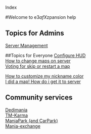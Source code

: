 Index

#Welcome to e$3afX$zpansion help

## Topics for Admins
[Server Management](admin.md)

##Topics for Everyone
[Configure HUD](ui.md)<br>
[How to change maps on server](list.md)<br>
[Voting for skip or restart a map](votes.md)<br>

[How to customize my nickname color](nickname.md)<br>
[I did a map! How do i get it to server](mx_upload.md)<br>

## Community services
[Dedimania](dedimania.md)<br>
[TM-Karma](tmkarma.md)<br>
[ManiaPark (and CarPark)](maniapark.md)<br>
[Mania-exchange](mx.md)<br>
